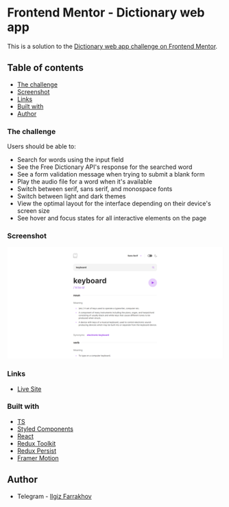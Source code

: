 # Frontend Mentor - Dictionary web app 

This is a solution to the [Dictionary web app challenge on Frontend Mentor](https://www.frontendmentor.io/challenges/dictionary-web-app-h5wwnyuKFL).

## Table of contents

  - [The challenge](#the-challenge)
  - [Screenshot](#screenshot)
  - [Links](#links)
  - [Built with](#built-with)
  - [Author](#author)


### The challenge

Users should be able to:

- Search for words using the input field
- See the Free Dictionary API's response for the searched word
- See a form validation message when trying to submit a blank form
- Play the audio file for a word when it's available
- Switch between serif, sans serif, and monospace fonts
- Switch between light and dark themes
- View the optimal layout for the interface depending on their device's screen size
- See hover and focus states for all interactive elements on the page

### Screenshot

![](./src/assets/screenshot.jpg)

### Links

- [Live Site](https://hromus-51.github.io/faq-accordion-card/)

### Built with

- [TS](https://www.typescriptlang.org/)
- [Styled Components](https://styled-components.com/)
- [React](https://reactjs.org/) 
- [Redux Toolkit](https://redux-toolkit.js.org/)
- [Redux Persist](https://www.npmjs.com/package/redux-persist)
- [Framer Motion](https://www.framer.com/motion/)

## Author

- Telegram - [Ilgiz Farrakhov](https://t.me/Gizmo51)